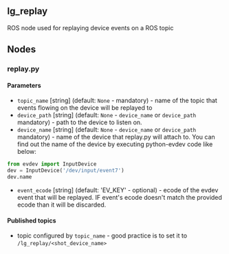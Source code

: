 lg_replay
---------

ROS node used for replaying device events on a ROS topic


## Nodes

### replay.py

#### Parameters

* `topic_name` [string] (default: `None` - mandatory) - name of the
  topic that events flowing on the device will be replayed to
* `device_path` [string] (default: `None` - `device_name` or `device_path`
  mandatory) - path to the device to listen on.
* `device_name` [string] (default: `None` - `device_name` or `device_path`
  mandatory) - name of the
  device that replay.py will attach to. You can find out the name of the
 device by executing python-evdev code like below:

```python
from evdev import InputDevice
dev = InputDevice('/dev/input/event7')
dev.name
```

* `event_ecode` [string] (default: 'EV_KEY' - optional) - ecode of
  the evdev event that will be replayed. IF event's ecode doesn't match
the provided ecode than it will be discarded.

#### Published topics

* topic configured by `topic_name` - good practice is to set it to
  `/lg_replay/<shot_device_name>`
